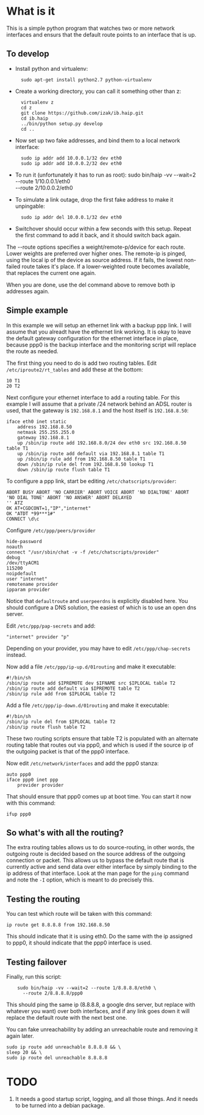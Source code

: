 What is it
==========

This is a simple python program that watches two or more network interfaces
and ensurs that the default route points to an interface that is up.

To develop
----------

* Install python and virtualenv:

        sudo apt-get install python2.7 python-virtualenv

* Create a working directory, you can call it something other than z:

        virtualenv z
        cd z
        git clone https://github.com/izak/ib.haip.git
        cd ib.haip
        ../bin/python setup.py develop
        cd ..

* Now set up two fake addresses,  and bind them to a local network interface:

        sudo ip addr add 10.0.0.1/32 dev eth0
        sudo ip addr add 10.0.0.2/32 dev eth0


* To run it (unfortunately it has to run as root):
        sudo bin/haip -vv --wait=2 --route 1/10.0.0.1/eth0 \
          --route 2/10.0.0.2/eth0

* To simulate a link outage, drop the first fake address to make it unpingable:

        sudo ip addr del 10.0.0.1/32 dev eth0

* Switchover should occur within a few seconds with this setup. Repeat the first
  command to add it back, and it should switch back again.

The --route options specifies a weight/remote-p/device for each route. Lower
weights are preferred over higher ones. The remote-ip is pinged, using the
local ip of the device as source address. If it fails, the lowest non-failed
route takes it's place. If a lower-weighted route becomes available, that
replaces the current one again.

When you are done, use the del command above to remove both ip addresses again.

Simple example
-------------

In this example we will setup an ethernet link with a backup ppp link. I will
assume that you alreadt have the ethernet link working. It is okay to
leave the default gateway configuration for the ethernet interface in place,
because ppp0 is the backup interface and the monitoring script will
replace the route as needed.

The first thing you need to do is add two routing tables. Edit
`/etc/iproute2/rt_tables` and add these at the bottom:

    10 T1
    20 T2

Next configure your ethernet interface to add a routing table. For this example
I will assume that a private /24 network behind an ADSL router is used, that
the gateway is `192.168.8.1` and the host itself is `192.168.8.50`:

    iface eth0 inet static
        address 192.168.8.50
        netmask 255.255.255.0
        gateway 192.168.8.1
        up /sbin/ip route add 192.168.8.0/24 dev eth0 src 192.168.8.50 table T1
        up /sbin/ip route add default via 192.168.8.1 table T1
        up /sbin/ip rule add from 192.168.8.50 table T1
        down /sbin/ip rule del from 192.168.8.50 lookup T1
        down /sbin/ip route flush table T1

To configure a ppp link, start be editing `/etc/chatscripts/provider`:

    ABORT BUSY ABORT 'NO CARRIER' ABORT VOICE ABORT 'NO DIALTONE' ABORT 'NO DIAL TONE' ABORT 'NO ANSWER' ABORT DELAYED
    '' ATZ
    OK AT+CGDCONT=1,"IP","internet"
    OK "ATDT *99***1#"
    CONNECT \d\c

Configure `/etc/ppp/peers/provider`

    hide-password
    noauth
    connect "/usr/sbin/chat -v -f /etc/chatscripts/provider"
    debug
    /dev/ttyACM1
    115200
    noipdefault
    user "internet"
    remotename provider
    ipparam provider

Notice that `defaultroute` and `userpeerdns` is explicitly disabled here. You
should configure a DNS solution, the easiest of which is to use an open dns
server.

Edit `/etc/ppp/pap-secrets` and add:

    "internet" provider "p"

Depending on your provider, you may have to edit `/etc/ppp/chap-secrets`
instead.

Now add a file `/etc/ppp/ip-up.d/01routing` and make it executable:

    #!/bin/sh
    /sbin/ip route add $IPREMOTE dev $IFNAME src $IPLOCAL table T2
    /sbin/ip route add default via $IPREMOTE table T2
    /sbin/ip rule add from $IPLOCAL table T2

Add a file `/etc/ppp/ip-down.d/01routing` and make it executable:

    #!/bin/sh
    /sbin/ip rule del from $IPLOCAL table T2
    /sbin/ip route flush table T2

These two routing scripts ensure that table T2 is populated with an alternate
routing table that routes out via ppp0, and which is used if the source ip of
the outgoing packet is that of the ppp0 interface.

Now edit `/etc/network/interfaces` and add the ppp0 stanza:

    auto ppp0
    iface ppp0 inet ppp
        provider provider

That should ensure that ppp0 comes up at boot time. You can start it now with
this command:

    ifup ppp0

So what's with all the routing?
-------------------------------

The extra routing tables allows us to do source-routing, in other words, the
outgoing route is decided based on the source address of the outgoing
connection or packet. This allows us to bypass the default route that is
currently active and send data over either interface by simply binding to
the ip address of that interface. Look at the man page for the `ping` command
and note the `-I` option, which is meant to do precisely this.

Testing the routing
-------------------

You can test which route will be taken with this command:

    ip route get 8.8.8.8 from 192.168.8.50

This should indicate that it is using eth0. Do the same with the ip assigned to
ppp0, it should indicate that the ppp0 interface is used.

Testing failover
----------------

Finally, run this script:

        sudo bin/haip -vv --wait=2 --route 1/8.8.8.8/eth0 \
          --route 2/8.8.8.8/ppp0

This should ping the same ip (8.8.8.8, a google dns server, but replace with
whatever you want) over both interfaces, and if any link goes down it will
replace the default route with the next best one.

You can fake unreachability by adding an unreachable route and removing it
again later.

    sudo ip route add unreachable 8.8.8.8 && \
    sleep 20 && \
    sudo ip route del unreachable 8.8.8.8

TODO
====

1. It needs a good startup script, logging, and all those things. And it needs
to be turned into a debian package.
